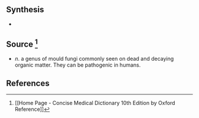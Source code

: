 ## Synthesis
- 
## Source [^1]
- $n$. a genus of mould fungi commonly seen on dead and decaying organic matter. They can be pathogenic in humans.
## References

[^1]: [[Home Page - Concise Medical Dictionary 10th Edition by Oxford Reference]]